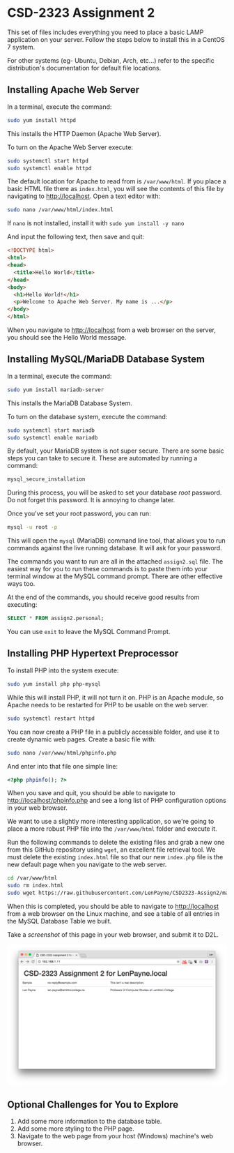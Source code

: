 # CSD-2323 Assignment 2

This set of files includes everything you need to place a basic LAMP application
on your server. Follow the steps below to install this in a CentOS 7 system.

For other systems (eg- Ubuntu, Debian, Arch, etc...) refer to the specific
distribution's documentation for default file locations.



## Installing Apache Web Server

In a terminal, execute the command:

```bash
sudo yum install httpd
```

This installs the HTTP Daemon (Apache Web Server).

To turn on the Apache Web Server execute:

```bash
sudo systemctl start httpd
sudo systemctl enable httpd
```

The default location for Apache to read from is `/var/www/html`. If you place a
basic HTML file there as `index.html`, you will see the contents of this file
by navigating to [http://localhost](http://localhost). Open a text editor with:

```bash
sudo nano /var/www/html/index.html
```

If `nano` is not installed, install it with `sudo yum install -y nano`

And input the following text, then save and quit:

```html
<!DOCTYPE html>
<html>
<head>
  <title>Hello World</title>
</head>
<body>
  <h1>Hello World!</h1>
  <p>Welcome to Apache Web Server. My name is ...</p>
</body>
</html>
```

When you navigate to [http://localhost](http://localhost) from a web browser
on the server, you should see the Hello World message.



## Installing MySQL/MariaDB Database System

In a terminal, execute the command:

```bash
sudo yum install mariadb-server
```

This installs the MariaDB Database System.

To turn on the database system, execute the command:

```bash
sudo systemctl start mariadb
sudo systemctl enable mariadb
```

By default, your MariaDB system is not super secure. There are some basic steps
you can take to secure it. These are automated by running a command:

```bash
mysql_secure_installation
```

During this process, you will be asked to set your database *root* password. Do
not forget this password. It is annoying to change later.

Once you've set your root password, you can run:

```bash
mysql -u root -p
```

This will open the `mysql` (MariaDB) command line tool, that allows you to run
commands against the live running database. It will ask for your password.

The commands you want to run are all in the attached `assign2.sql` file. The
easiest way for you to run these commands is to paste them into your terminal
window at the MySQL command prompt. There are other effective ways too.

At the end of the commands, you should receive good results from executing:

```sql
SELECT * FROM assign2.personal;
```

You can use `exit` to leave the MySQL Command Prompt.



## Installing PHP Hypertext Preprocessor

To install PHP into the system execute:

```bash
sudo yum install php php-mysql
```

While this will install PHP, it will not turn it on. PHP is an Apache module,
so Apache needs to be restarted for PHP to be usable on the web server.

```bash
sudo systemctl restart httpd
```

You can now create a PHP file in a publicly accessible folder, and use it to
create dynamic web pages. Create a basic file with:

```bash
sudo nano /var/www/html/phpinfo.php
```

And enter into that file one simple line:

```php
<?php phpinfo(); ?>
```

When you save and quit, you should be able to navigate to
[http://localhost/phpinfo.php](http://localhost/phpinfo.php) and see a long list
of PHP configuration options in your web browser.

We want to use a slightly more interesting application, so we're going to place
a more robust PHP file into the `/var/www/html` folder and execute it.

Run the following commands to delete the existing files and grab a new one from
this GitHub repository using `wget`, an excellent file retrieval tool. We must
delete the existing `index.html` file so that our new `index.php` file is the
new default page when you navigate to the web server.

```bash
cd /var/www/html
sudo rm index.html
sudo wget https://raw.githubusercontent.com/LenPayne/CSD2323-Assign2/master/index.php
```

When this is completed, you should be able to navigate to [http://localhost](http://localhost)
from a web browser on the Linux machine, and see a table of all entries in the
MySQL Database Table we built.

Take a *screenshot* of this page in your web browser, and submit it to D2L.

![Sample Screenshot](https://github.com/LenPayne/CSD2323-Assign2/raw/master/finished-screencap.png)


## Optional Challenges for You to Explore

1. Add some more information to the database table.
2. Add some more styling to the PHP page.
3. Navigate to the web page from your host (Windows) machine's web browser.
